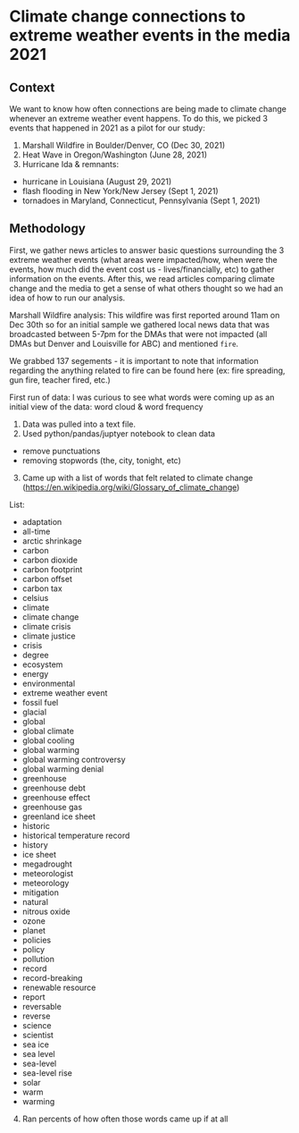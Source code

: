 # Climate change connections to extreme weather events in the media 2021

## Context
We want to know how often connections are being made to climate change whenever an extreme weather event happens.
To do this, we picked 3 events that happened in 2021 as a pilot for our study:
1. Marshall Wildfire in Boulder/Denver, CO (Dec 30, 2021)
2. Heat Wave in Oregon/Washington (June 28, 2021)
3. Hurricane Ida & remnants:
  - hurricane in Louisiana (August 29, 2021)
  - flash flooding in New York/New Jersey (Sept 1, 2021)
  - tornadoes in Maryland, Connecticut, Pennsylvania (Sept 1, 2021)

## Methodology
First, we gather news articles to answer basic questions surrounding the 3 extreme weather events (what areas were impacted/how, when were the events, how much did the event cost us - lives/financially, etc) to gather information on the events. After this, we read articles comparing climate change and the media to get a sense of what others thought so we had an idea of how to run our analysis.

Marshall Wildfire analysis:
This wildfire was first reported around 11am on Dec 30th so for an initial sample we gathered local news data that was broadcasted between 5-7pm for the DMAs that were not impacted (all DMAs but Denver and Louisville for ABC) and mentioned `fire`.

We grabbed 137 segements - it is important to note that information regarding the anything related to fire can be found here (ex: fire spreading, gun fire, teacher fired, etc.)

First run of data:
I was curious to see what words were coming up as an initial view of the data: word cloud & word frequency

1. Data was pulled into a text file.
2. Used python/pandas/juptyer notebook to clean data
  - remove punctuations
  - removing stopwords (the, city, tonight, etc)
3. Came up with a list of words that felt related to climate change (https://en.wikipedia.org/wiki/Glossary_of_climate_change)

List:
- adaptation
- all-time
- arctic shrinkage
- carbon
- carbon dioxide
- carbon footprint
- carbon offset
- carbon tax
- celsius
- climate
- climate change
- climate crisis
- climate justice
- crisis
- degree
- ecosystem
- energy
- environmental
- extreme weather event
- fossil fuel
- glacial
- global
- global climate
- global cooling
- global warming
- global warming controversy
- global warming denial
- greenhouse
- greenhouse debt
- greenhouse effect
- greenhouse gas
- greenland ice sheet
- historic
- historical temperature record
- history
- ice sheet
- megadrought
- meteorologist
- meteorology
- mitigation
- natural
- nitrous oxide
- ozone
- planet
- policies
- policy
- pollution
- record
- record-breaking
- renewable resource
- report
- reversable
- reverse
- science
- scientist
- sea ice
- sea level
- sea-level
- sea-level rise
- solar
- warm
- warming
4. Ran percents of how often those words came up if at all


